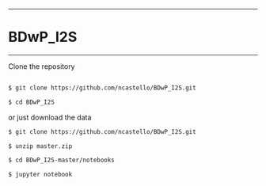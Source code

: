 ***
# BDwP_I2S
---

Clone the repository 

```bash

$ git clone https://github.com/ncastello/BDwP_I2S.git

$ cd BDwP_I2S

```

or just download the data 

```bash
$ git clone https://github.com/ncastello/BDwP_I2S.git

$ unzip master.zip

$ cd BDwP_I2S-master/notebooks

$ jupyter notebook 
```
